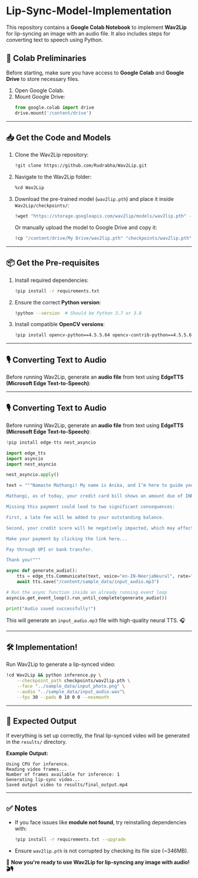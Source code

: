 # Lip-Sync-Model-Implementation

This repository contains a **Google Colab Notebook** to implement **Wav2Lip** for lip-syncing an image with an audio file. It also includes steps for converting text to speech using Python.

## 🚀 **Colab Preliminaries**

Before starting, make sure you have access to **Google Colab** and **Google Drive** to store necessary files.

1. Open Google Colab.
2. Mount Google Drive:
   ```python
   from google.colab import drive
   drive.mount('/content/drive')
   ```

---

## 📥 **Get the Code and Models**

1. Clone the Wav2Lip repository:
   ```bash
   !git clone https://github.com/Rudrabha/Wav2Lip.git
   ```

2. Navigate to the Wav2Lip folder:
   ```bash
   %cd Wav2Lip
   ```

3. Download the pre-trained model (`wav2lip.pth`) and place it inside `Wav2Lip/checkpoints/`:
   ```bash
   !wget "https://storage.googleapis.com/wav2lip/models/wav2lip.pth" -O checkpoints/wav2lip.pth
   ```
   Or manually upload the model to Google Drive and copy it:
   ```bash
   !cp "/content/drive/My Drive/wav2lip.pth" "checkpoints/wav2lip.pth"
   ```

---

## 📦 **Get the Pre-requisites**

1. Install required dependencies:
   ```bash
   !pip install -r requirements.txt
   ```

2. Ensure the correct **Python version**:
   ```bash
   !python --version  # Should be Python 3.7 or 3.8
   ```

3. Install compatible **OpenCV versions**:
   ```bash
   !pip install opencv-python==4.5.5.64 opencv-contrib-python==4.5.5.64
   ```

---  

## 🎙 **Converting Text to Audio**  

Before running Wav2Lip, generate an **audio file** from text using **EdgeTTS (Microsoft Edge Text-to-Speech)**:  

---

## 🎙 **Converting Text to Audio**

Before running Wav2Lip, generate an **audio file** from text using **EdgeTTS (Microsoft Edge Text-to-Speech)**:

```python
!pip install edge-tts nest_asyncio

import edge_tts
import asyncio
import nest_asyncio

nest_asyncio.apply()

text = """Namaste Mathangi! My name is Anika, and I’m here to guide you through managing your credit card dues.

Mathangi, as of today, your credit card bill shows an amount due of INR 5,053, which needs to be paid by 31st December 2024.

Missing this payment could lead to two significant consequences:

First, a late fee will be added to your outstanding balance.

Second, your credit score will be negatively impacted, which may affect your future borrowing ability.

Make your payment by clicking the link here...

Pay through UPI or bank transfer.

Thank you!"""

async def generate_audio():
    tts = edge_tts.Communicate(text, voice="en-IN-NeerjaNeural", rate="+5%", volume="+3%")
    await tts.save("/content/sample_data/input_audio.mp3")

# Run the async function inside an already running event loop
asyncio.get_event_loop().run_until_complete(generate_audio())

print("Audio saved successfully!")
```

This will generate an `input_audio.mp3` file with high-quality neural TTS. 🎧

---




## 🛠 **Implementation!**

Run Wav2Lip to generate a lip-synced video:
```bash
!cd Wav2Lip && python inference.py \
    --checkpoint_path checkpoints/wav2lip.pth \
    --face "../sample_data/input_photo.png" \
    --audio "../sample_data/input_audio.wav"\
    --fps 30 --pads 0 10 0 0 --nosmooth 
```

---

## 🎯 **Expected Output**

If everything is set up correctly, the final lip-synced video will be generated in the `results/` directory.

**Example Output:**
```
Using CPU for inference.
Reading video frames...
Number of frames available for inference: 1
Generating lip-sync video...
Saved output video to results/final_output.mp4
```

---

## ✅ **Notes**

- If you face issues like **module not found**, try reinstalling dependencies with:
  ```bash
  !pip install -r requirements.txt --upgrade
  ```
- Ensure `wav2lip.pth` is not corrupted by checking its file size (~346MB).

📌 **Now you're ready to use Wav2Lip for lip-syncing any image with audio! 🎬🎙**


